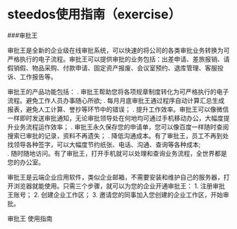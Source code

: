 # steedos使用指南（exercise）
###审批王

审批王是全新的企业级在线审批系统，可以快速的将公司的各类审批业务转换为可严格执行的电子流程。审批王可以提供审批的业务包括：出差申请、差旅报销、请假销假、物品采购、付款申请、固定资产报废、会议室预约、退库管理、客服投诉、工作报告等。

审批王的产品功能包括：
. 审批王帮助您将各项规章制度转化为可严格执行的电子流程。避免工作人员办事随心所欲;
. 每月月底审批王通过程序自动计算汇总生成报表，避免人工计算、誉抄等环节中的错误；
. 提升工作效率。审批王可以像微信一样即时发送审批通知，无论审批领导处在何地均可通过手机移动办公，大幅度提升业务流程运作效率；
. 审批王永久保存您的申请单，您可以像百度一样随时查阅搜索已审批的记录，资料不再遗失；
. 降低沟通成本。有了审批王，员工不再到处找领导各种签字，可以大幅度节约纸张、电话、沟通、查询等各种成本;<br/>
. 随时随地访问。有了审批王，打开手机就可以处理和查询业务流程，全世界都是您的办公室。


审批王是云端企业应用软件，类似企业邮箱，不需要安装和维护自己的服务器，打开浏览器就能使用。只需三个步骤，就可以为您的企业开通审批王： 1. 注册审批王账号； 2. 创建企业工作区； 3. 邀请您的同事加入您创建的企业工作区，开始审批。

审批王 使用指南
